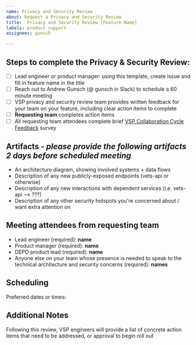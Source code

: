 ```yaml
---
name: Privacy and Security Review
about: Request a Privacy and Security Review
title:  Privacy and Security Review [Feature-Name]
labels: product support
assignees: gunsch

---
```


## Steps to complete the Privacy & Security Review: 
- [ ] Lead engineer or product manager: using this template, create issue and fill in feature name in the title 
- [ ] Reach out to Andrew Gunsch (@ gunsch in Slack) to schedule a 60 minute meeting 
- [ ] VSP privacy and security review team provides written feedback for your team on your feature, including clear action items to complete
- [ ] **Requesting team** completes action items
- [ ] All requesting team attendees complete brief [VSP Collaboration Cycle Feedback](https://adhoc.optimalworkshop.com/questions/20260uu8-0-0/questions/before) survey

## Artifacts - _please provide the following artifacts 2 days before scheduled meeting_
- An architecture diagram, showing involved systems + data flows
- Description of any new publicly-exposed endpoints (vets-api or otherwise)
- Description of any new interactions with dependent services (i.e. vets-api --> ???)
- Description of any other security hotspots you're concerned about / want extra attention on

## Meeting attendees from **requesting team**
- Lead engineer (required): **name**
- Product manager (required): **name**
- DEPO product lead (required): **name**
- Anyone else on your team whose presence is needed to speak to the technical architecture and security concerns (required): **names**

## Scheduling 
Preferred dates or times: 

## Additional Notes
Following this review, VSP engineers will provide a list of concrete action items that need to be addressed, or approval to begin roll out
